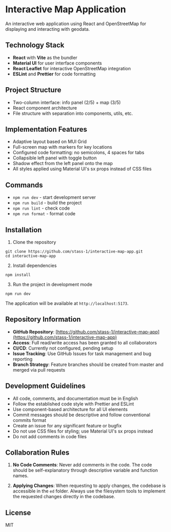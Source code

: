 # Interactive Map Application

An interactive web application using React and OpenStreetMap for displaying and interacting with geodata.

## Technology Stack

- **React** with **Vite** as the bundler
- **Material UI** for user interface components
- **React Leaflet** for interactive OpenStreetMap integration
- **ESLint** and **Prettier** for code formatting

## Project Structure

- Two-column interface: info panel (2/5) + map (3/5)
- React component architecture
- File structure with separation into components, utils, etc.

## Implementation Features

- Adaptive layout based on MUI Grid
- Full-screen map with markers for key locations
- Configured code formatting: no semicolons, 4 spaces for tabs
- Collapsible left panel with toggle button
- Shadow effect from the left panel onto the map
- All styles applied using Material UI's sx props instead of CSS files

## Commands

- `npm run dev` - start development server
- `npm run build` - build the project
- `npm run lint` - check code
- `npm run format` - format code

## Installation

1. Clone the repository
```
git clone https://github.com/stass-1/interactive-map-app.git
cd interactive-map-app
```

2. Install dependencies
```
npm install
```

3. Run the project in development mode
```
npm run dev
```

The application will be available at `http://localhost:5173`.

## Repository Information

- **GitHub Repository**: [https://github.com/stass-1/interactive-map-app](https://github.com/stass-1/interactive-map-app)
- **Access**: Full read/write access has been granted to all collaborators
- **CI/CD**: Currently not configured, pending setup
- **Issue Tracking**: Use GitHub Issues for task management and bug reporting
- **Branch Strategy**: Feature branches should be created from master and merged via pull requests

## Development Guidelines

- All code, comments, and documentation must be in English
- Follow the established code style with Prettier and ESLint
- Use component-based architecture for all UI elements
- Commit messages should be descriptive and follow conventional commits format
- Create an issue for any significant feature or bugfix
- Do not use CSS files for styling; use Material UI's sx props instead
- Do not add comments in code files

## Collaboration Rules

1. **No Code Comments**: Never add comments in the code. The code should be self-explanatory through descriptive variable and function names.

2. **Applying Changes**: When requesting to apply changes, the codebase is accessible in the `ed` folder. Always use the filesystem tools to implement the requested changes directly in the codebase.

## License

MIT